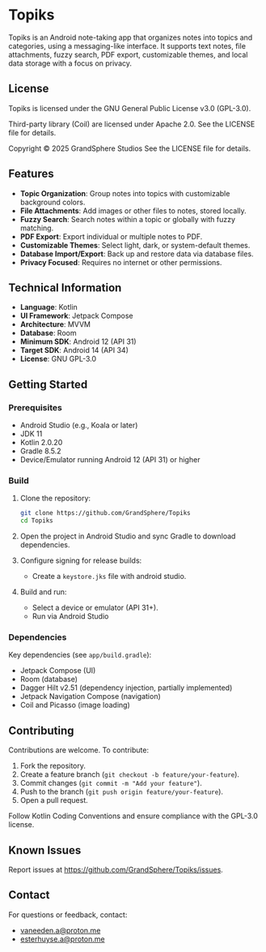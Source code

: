 # Topiks

Topiks is an Android note-taking app that organizes notes into topics and categories, using a messaging-like interface. It supports text notes, file attachments, fuzzy search, PDF export, customizable themes, and local data storage with a focus on privacy.

## License

Topiks is licensed under the GNU General Public License v3.0 (GPL-3.0).

Third-party library (Coil) are licensed under Apache 2.0. See the LICENSE file for details.

Copyright © 2025 GrandSphere Studios
See the LICENSE file for details.

## Features

- **Topic Organization**: Group notes into topics with customizable background colors.
- **File Attachments**: Add images or other files to notes, stored locally.
- **Fuzzy Search**: Search notes within a topic or globally with fuzzy matching.
- **PDF Export**: Export individual or multiple notes to PDF.
- **Customizable Themes**: Select light, dark, or system-default themes.
- **Database Import/Export**: Back up and restore data via database files.
- **Privacy Focused**: Requires no internet or other permissions.

## Technical Information

- **Language**: Kotlin
- **UI Framework**: Jetpack Compose
- **Architecture**: MVVM
- **Database**: Room
- **Minimum SDK**: Android 12 (API 31)
- **Target SDK**: Android 14 (API 34)
- **License**: GNU GPL-3.0

## Getting Started

### Prerequisites

- Android Studio (e.g., Koala or later)
- JDK 11
- Kotlin 2.0.20
- Gradle 8.5.2
- Device/Emulator running Android 12 (API 31) or higher

### Build

1. Clone the repository:

   ```bash
   git clone https://github.com/GrandSphere/Topiks
   cd Topiks
   ```

2. Open the project in Android Studio and sync Gradle to download dependencies.

3. Configure signing for release builds:

    - Create a `keystore.jks` file with android studio.

4. Build and run:

    - Select a device or emulator (API 31+).
    - Run via Android Studio

### Dependencies

Key dependencies (see `app/build.gradle`):

- Jetpack Compose (UI)
- Room (database)
- Dagger Hilt v2.51 (dependency injection, partially implemented)
- Jetpack Navigation Compose (navigation)
- Coil and Picasso (image loading)


## Contributing

Contributions are welcome. To contribute:

1. Fork the repository.
2. Create a feature branch (`git checkout -b feature/your-feature`).
3. Commit changes (`git commit -m "Add your feature"`).
4. Push to the branch (`git push origin feature/your-feature`).
5. Open a pull request.

Follow Kotlin Coding Conventions and ensure compliance with the GPL-3.0 license.

## Known Issues

Report issues at https://github.com/GrandSphere/Topiks/issues.


## Contact

For questions or feedback, contact:

- vaneeden.a@proton.me
- esterhuyse.a@proton.me
